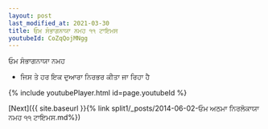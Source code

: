 ```yaml
---
layout: post
last_modified_at: 2021-03-30
title: ਓਮ ਸੰਭਾਗਨਾਯਾ ਨਮਹ ੧੧ ਟਾਇਮਸ
youtubeId: CoZqQojMNgg
---
```

 
 
 ਓਮ ਸੰਭਾਗਨਾਯਾ ਨਮਹ  
 
 -  ਜਿਸ ਤੇ ਹਰ ਇਕ ਦੁਆਰਾ ਨਿਰਭਰ ਕੀਤਾ ਜਾ ਰਿਹਾ ਹੈ 
 
  
 
  
 
 
 
 
 
 


{% include youtubePlayer.html id=page.youtubeId %}
 
[Next]({{ site.baseurl }}{% link  split1/_posts/2014-06-02-ਓਮ ਅਠਮਾ ਨਿਰਲੋਕਾਯਾ ਨਮਹ ੧੧ ਟਾਇਮਸ.md%})
 
